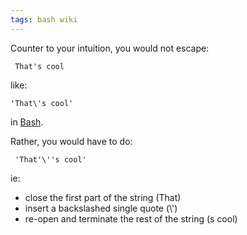 ```yaml
---
tags: bash wiki
---
```


Counter to your intuition, you would not escape:

     That's cool

like:

    'That\'s cool'

in [Bash](/wiki/Bash).

Rather, you would have to do:

     'That'\''s cool'

ie:

-   close the first part of the string (That)
-   insert a backslashed single quote (\\')
-   re-open and terminate the rest of the string (s cool)
